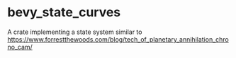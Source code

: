 # bevy_state_curves
A crate implementing a state system similar to https://www.forrestthewoods.com/blog/tech_of_planetary_annihilation_chrono_cam/
